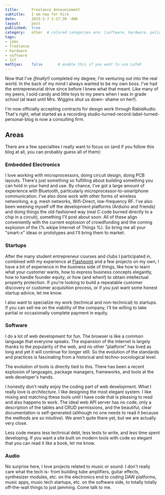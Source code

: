 ```yaml
---
title:      Freelance Announcement
subtitle:   I am now for hire
date:       2015-5-7 2:17:39 -400
layout:     post
published:  true
category:   other  # colored categories are: [software, hardware, policy]
tags:
- jobs
- freelance
- hardware
- software
- IoT
mathjax:    false       # enable this if you want to use LaTeX
---
```


Now that I've _(finally!)_ completed my degree, I'm venturing out into the real world.
In the back of my mind I always wanted to be my own boss. I've had the entrepreneurial
drive since before I knew what that meant. Like many of my peers, I sold candy and
little toys to my peers when I was in grade school (at least until Mrs. Wiggins shut
us down- shame on her!). 

I'm now officially accepting contracts for design work through RabidAudio. That's right,
what started as a recording studio-turned-record-label-turned-personal-blog is now a
consulting firm.

## Areas

There are a few specialties I really want to focus on (and if you follow this blog at all,
you can probably guess all of them):

### Embedded Electronics

I love working with microprocessors, doing circuit design, doing PCB layouts. There's just
something so fulfilling about building something you can hold in your hand and use. By chance,
I've got a large amount of experience with Bluetooth, particularly microprocessor-to-smartphone
communication. I've also done work with other forms of wireless networking, e.g. mesh networks,
Wifi-Direct, low-frequency RF. I've also been weening myself off the development platforms (Arduino
and friends) and doing things the old-fashioned way (real C code burned directly to a chip in
a circuit), something I'll post about soon. All of these align conveniently with the current
explosion of crowdfunding and the coming explosion of the {% wkipe Internet of Things %}.
So bring me all your "smart-_x_" ideas or prototypes and I'll bring them to market.

### Startups

After the many student entrepreneur courses and clubs I participated in, combined with my experience
at [Flashpoint](http://flashpoint.gatech.edu) and a few projects on my own, I have a bit of experience
in the business side of things, like how to learn what your customer wants, how to express business
concepts elegantly, how to handle founder equity, or how (and when!) to obtain intellectual property
protection. If you're looking to build a repeatable customer discovery or customer
acquisition process, or if you just want some honest startup advice, let me know. 

I also want to specialize my work (technical and non-technical) to startups. If you can sell me
on the viability of the company, I'll be willing to take partial or occasionally complete payment in
equity. 

### Software

I do a lot of web development for fun. The browser is like a common language that everyone speaks.
The expansion of the Internet is largely thanks to the popularity of the web, and no other "platform"
has lived as long and yet it will continue for longer still. So the evolution of the standards and
practices is fascinating from a historical and techno-sociological level. 

The evolution of tools is directly tied to this. There has been a recent explosion of languages, package
managers, frameworks, and tools at the web developer's hands.

<!-- package managers
npm
bower
frameworks
frontend
backbone ember angular polymer react
backend
rails express django
runners
grunt gulp
test
mocha chai jasmine
ci
travis, codeship
version control github
languages
sass jade coffeescript handlebars
requirejs almond browserify

yeoman
 -->

I honestly don't really enjoy the coding part of web development. What I really love is *architecture.*
I like designing the most elegant system. I like mixing and matching these tools until I have code
that is pleasing to read and also happens to work. The ideal web API server has no code, only a description
of the tables and CRUD permissions, and the beautiful, clear documentation is self-generated (although
no one needs to read it because the methods are so intuitive). We aren't quite there yet, but we are
actually very close.

Less code means less technical debt, less tests to write, and less time spent developing. If you want
a site built on modern tools with code so elegant that you can read it like a book, let me know.

### Audio

No surprise here, I love projects related to music or sound. I don't really care what the tech is-
from building tube amplifiers, guitar effects, synthesizer modules, etc. on the electronics end
to coding DAW platforms, music apps, music tech startups, etc. on the software side, to totally
totally off-the-wall things to just jamming. Come talk to me.

